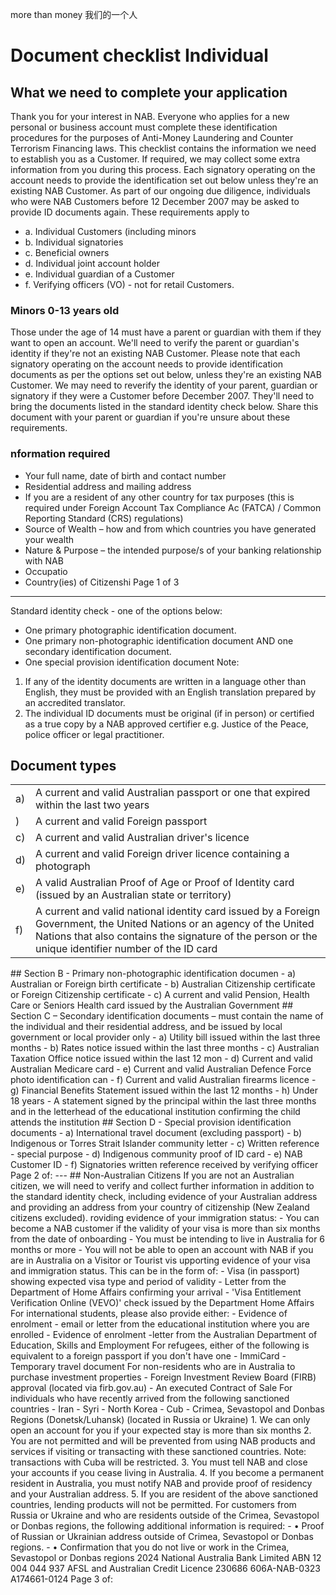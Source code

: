 more than money
我们的一个人
# Document checklist Individual
## What we need to complete your application
Thank you for your interest in NAB. Everyone who applies for a new personal or business account must complete these identification procedures for the purposes of Anti-Money Laundering and Counter Terrorism Financing laws. This checklist contains the information we need to establish you as a Customer. If required, we may collect some extra information from you during this process.
Each signatory operating on the account needs to provide the identification set out below unless they're an existing NAB Customer. As part of our ongoing due diligence, individuals who were NAB Customers before 12 December 2007 may be asked to provide ID documents again.
These requirements apply to
- a. Individual Customers (including minors
- b. Individual signatories
- c. Beneficial owners
- d. Individual joint account holder
- e. Individual guardian of a Customer
- f. Verifying officers (VO) - not for retail Customers.
### Minors 0-13 years old
Those under the age of 14 must have a parent or guardian with them if they want to open an account. We'll need to verify the parent or guardian's identity if they're not an existing NAB Customer.
Please note that each signatory operating on the account needs to provide identification documents as per the options set out below, unless they're an existing NAB Customer.
We may need to reverify the identity of your parent, guardian or signatory if they were a Customer before December 2007. They'll need to bring the documents listed in the standard identity check below.
Share this document with your parent or guardian if you're unsure about these requirements.
### nformation required
- Your full name, date of birth and contact number
- Residential address and mailing address
- If you are a resident of any other country for tax purposes (this is required under Foreign Account Tax Compliance Ac
(FATCA) / Common Reporting Standard (CRS) regulations)
- Source of Wealth – how and from which countries you have generated your wealth
- Nature & Purpose – the intended purpose/s of your banking relationship with NAB
- Occupatio
- Country(ies) of Citizenshi
Page 1 of 3
---
Standard identity check - one of the options below:
- One primary photographic identification document.
- One primary non-photographic identification document AND one secondary identification document.
- One special provision identification document
Note:
1. If any of the identity documents are written in a language other than English, they must be provided with an English translation prepared by an accredited translator.
2. The individual ID documents must be original (if in person) or certified as a true copy by a NAB approved certifier e.g. Justice of the Peace, police officer or legal practitioner.
## Document types
<table><tr><td>a)</td><td>A current and valid Australian passport or one that expired within the last two years</td></tr><tr><td>)</td><td>A current and valid Foreign passport</td></tr><tr><td>c)</td><td>A current and valid Australian driver's licence</td></tr><tr><td>d)</td><td>A current and valid Foreign driver licence containing a photograph</td></tr><tr><td>e)</td><td>A valid Australian Proof of Age or Proof of Identity card (issued by an Australian state or territory)</td></tr><tr><td>f)</td><td>A current and valid national identity card issued by a Foreign Government, the United Nations or an agency of the United Nations that also contains the signature of the person or the unique identifier number of the ID card</td></tr></table>
## Section B - Primary non-photographic identification documen
- a) Australian or Foreign birth certificate
- b) Australian Citizenship certificate or Foreign Citizenship certificate
- c) A current and valid Pension, Health Care or Seniors Health card issued by the Australian Government
## Section C – Secondary identification documents – must contain the name of the individual and their residential address, and be issued by local government or local provider only
- a) Utility bill issued within the last three months
- b) Rates notice issued within the last three months
- c) Australian Taxation Office notice issued within the last 12 mon
- d) Current and valid Australian Medicare card
- e) Current and valid Australian Defence Force photo identification can
- f) Current and valid Australian firearms licence
- g) Financial Benefits Statement issued within the last 12 months
- h) Under 18 years - A statement signed by the principal within the last three months and in the letterhead of the educational institution confirming the child attends the institution
## Section D - Special provision identification documents
- a) International travel document (excluding passport)
- b) Indigenous or Torres Strait Islander community letter
- c) Written reference - special purpose
- d) Indigenous community proof of ID card
- e) NAB Customer ID
- f) Signatories written reference received by verifying officer
Page 2 of:
---
## Non-Australian Citizens
If you are not an Australian citizen, we will need to verify and collect further information in addition to the standard identity check, including evidence of your Australian address and providing an address from your country of citizenship (New Zealand citizens excluded). roviding evidence of your immigration status:
- You can become a NAB customer if the validity of your visa is more than six months from the date of onboarding
- You must be intending to live in Australia for 6 months or more
- You will not be able to open an account with NAB if you are in Australia on a Visitor or Tourist vis upporting evidence of your visa and immigration status. This can be in the form of:
- Visa (in passport) showing expected visa type and period of validity
- Letter from the Department of Home Affairs confirming your arrival
- 'Visa Entitlement Verification Online (VEVO)' check issued by the Department Home Affairs
For international students, please also provide either:
- Evidence of enrolment - email or letter from the educational institution where you are enrolled
- Evidence of enrolment -letter from the Australian Department of Education, Skills and Employment
For refugees, either of the following is equivalent to a foreign passport if you don't have one
- ImmiCard
- Temporary travel document
For non-residents who are in Australia to purchase investment properties
- Foreign Investment Review Board (FIRB) approval (located via firb.gov.au)
- An executed Contract of Sale
For individuals who have recently arrived from the following sanctioned countries
- Iran
- Syri
- North Korea
- Cub
- Crimea, Sevastopol and Donbas Regions (Donetsk/Luhansk) (located in Russia or Ukraine)
1. We can only open an account for you if your expected stay is more than six months
2. You are not permitted and will be prevented from using NAB products and services if visiting or transacting with these sanctioned countries. Note: transactions with Cuba will be restricted.
3. You must tell NAB and close your accounts if you cease living in Australia.
4. If you become a permanent resident in Australia, you must notify NAB and provide proof of residency and your Australian address.
5. If you are resident of the above sanctioned countries, lending products will not be permitted.
For customers from Russia or Ukraine and who are residents outside of the Crimea, Sevastopol or Donbas regions, the following additional information is required:
- • Proof of Russian or Ukrainian address outside of Crimea, Sevastopol or Donbas regions.
- • Confirmation that you do not live or work in the Crimea, Sevastopol or Donbas regions
2024 National Australia Bank Limited ABN 12 004 044 937 AFSL and Australian Credit Licence 230686 606A-NAB-0323 A174661-0124
Page 3 of: